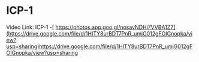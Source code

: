 # ICP-1
Video Link: ICP-1 -[ https://photos.app.goo.gl/nosavNDHi7VVBA1Z7](https://drive.google.com/file/d/1HITY8urBDT7PnR_umjG012gFOIGnopka/view?usp=sharing)https://drive.google.com/file/d/1HITY8urBDT7PnR_umjG012gFOIGnopka/view?usp=sharing


